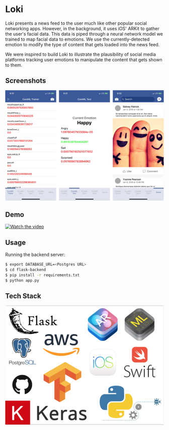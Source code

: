 # Loki

Loki presents a news feed to the user much like other popular social networking
apps. However, in the background, it uses iOS' ARKit to gather the user's facial
data. This data is piped through a neural network model we trained to map facial
data to emotions. We use the currently-detected emotion to modify the type of
content that gets loaded into the news feed.

We were inspired to build Loki to illustrate the plausibility of social media
platforms tracking user emotions to manipulate the content that gets shown to them.

## Screenshots

![Screenshots](images/loki-screenshots.png?raw=true "Screenshots")


## Demo

[![Watch the video](https://github.com/nwhacks-loki/loki/blob/master/loki-ios/Source/Assets.xcassets/app_logo.imageset/app_logo.png&raw=true)](https://www.youtube.com/embed/yc8onq_Diak)

## Usage

Running the backend server:

```bash
$ export DATABASE_URL=<Postgres URL>
$ cd flask-backend
$ pip install -r requirements.txt
$ python app.py
```

## Tech Stack

![TechStack](images/nwHacks_Loki_Stack.png?raw=true "TechStack")
